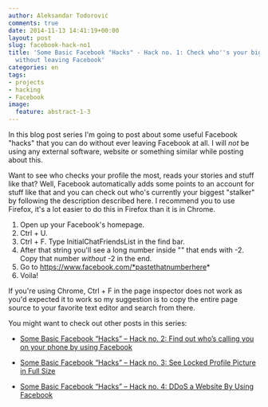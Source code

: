 ```yaml
---
author: Aleksandar Todorović
comments: true
date: 2014-11-13 14:41:19+00:00
layout: post
slug: facebook-hack-no1
title: 'Some Basic Facebook "Hacks" - Hack no. 1: Check who''s your biggest "stalker"
  without leaving Facebook'
categories: en
tags:
- projects
- hacking
- Facebook
image:
  feature: abstract-1-3
---
```


In this blog post series I'm going to post about some useful Facebook "hacks" that you can do without ever leaving Facebook at all. I will _not_ be using any external software, website or something similar while posting about this.

Want to see who checks your profile the most, reads your stories and stuff like that? Well, Facebook automatically adds some points to an account for stuff like that and you can check out who's currently your biggest "stalker" by following the description described here. I recommend you to use Firefox, it's a lot easier to do this in Firefox than it is in Chrome.

1. Open up your Facebook's homepage.
2. Ctrl + U.
3. Ctrl + F. Type InitialChatFriendsList in the find bar.
4. After that string you'll see a long number inside "" that ends with -2. Copy that number _without_ -2 in the end.
5. Go to https://www.facebook.com/*pastethatnumberhere*
6. Voila!

If you're using Chrome, Ctrl + F in the page inspector does not work as you'd expected it to work so my suggestion is to copy the entire page source to your favorite text editor and search from there.



You might want to check out other posts in this series:






  * [Some Basic Facebook “Hacks” – Hack no. 2: Find out who’s calling you on your phone by using Facebook](https://aleksandartodorovic.wordpress.com/2014/11/13/facebook-hack-no2/)


  * [Some Basic Facebook “Hacks” – Hack no. 3: See Locked Profile Picture in Full Size](https://aleksandartodorovic.wordpress.com/2014/11/20/facebook-hack-no3/)


  * [Some Basic Facebook “Hacks” – Hack no. 4: DDoS a Website By Using Facebook](https://aleksandartodorovic.wordpress.com/2014/12/15/facebook-hack-no4/)
